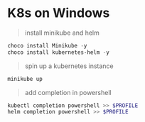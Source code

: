 # K8s on Windows

> install minikube and helm

```powershell
choco install Minikube -y
choco install kubernetes-helm -y
```

> spin up a kubernetes instance

```powershell
minikube up
```

> add completion in powershell

```powershell
kubectl completion powershell >> $PROFILE
helm completion powershell >> $PROFILE
```

